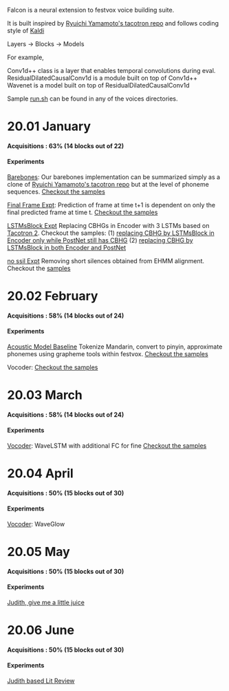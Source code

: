 Falcon is a neural extension to festvox voice building suite. 

It is built inspired by [Ryuichi Yamamoto's tacotron repo](https://github.com/r9y9/tacotron_pytorch) and follows coding style of [Kaldi](https://github.com/kaldi-asr/kaldi) 


Layers -> Blocks -> Models

For example,

Conv1d++ class is a layer that enables temporal convolutions during eval.<br>
ResidualDilatedCausalConv1d is a module built on top of Conv1d++ <br>
Wavenet is a model built on top of ResidualDilatedCausalConv1d

Sample [run.sh](https://github.com/festvox/festvox/blob/master/voices/arctic/rms/run.sh) can be found in any of the voices directories.


# 20.01 January
#### Acquisitions : 63% (14 blocks out of 22)
#### Experiments

[Barebones](https://github.com/festvox/festvox/blob/master/voices/arctic/rms/local/train_phones.py): Our barebones implementation can be summarized simply as a clone of [Ryuichi Yamamoto's tacotron repo](https://github.com/r9y9/tacotron_pytorch) but at the level of phoneme sequences. [Checkout the samples](http://tts.speech.cs.cmu.edu/rsk/projects/falcon/exp/tts_phseq.html)

[Final Frame Expt](https://github.com/festvox/festvox/blob/master/voices/arctic/rms/local/train_phones_finalframe.py): Prediction of frame at time t+1 is dependent on only the final predicted frame at time t. [Checkout the samples](http://tts.speech.cs.cmu.edu/rsk/projects/falcon/exp/final_frame.html)

[LSTMsBlock Expt](https://github.com/festvox/festvox/blob/master/voices/arctic/rms/local/train_phones_lstmsblock.py) Replacing CBHGs in Encoder with 3 LSTMs based on [Tacotron 2](https://ai.googleblog.com/2017/12/tacotron-2-generating-human-like-speech.html). Checkout the samples: 
     (1) [replacing CBHG by LSTMsBlock in Encoder only while PostNet still has CBHG](http://tts.speech.cs.cmu.edu/rsk/projects/falcon/exp/lstms_encoder/tts_phseq_lstmsencoder_rms.html) 
      (2) [replacing CBHG by LSTMsBlock in both Encoder and PostNet](http://tts.speech.cs.cmu.edu/rsk/projects/falcon/exp/lstmsblock_encoderNpostnet/lstmsblockencoderNpostnet_rms.html)

[no ssil Expt]() Removing short silences obtained from EHMM alignment. Checkout the [samples](http://tts.speech.cs.cmu.edu/rsk/projects/falcon/exp/no_ssil.html)

# 20.02 February
#### Acquisitions : 58% (14 blocks out of 24)
#### Experiments

[Acoustic Model Baseline](https://github.com/festvox/festvox/blob/master/challenges/blizzard2020/v1/local/train_phones.py) Tokenize Mandarin, convert to pinyin, approximate phonemes using grapheme tools within festvox. [Checkout the samples](http://tts.speech.cs.cmu.edu/rsk/challenges/blizzard2020/exp/baseline.html)

Vocoder: [Checkout the samples](http://tts.speech.cs.cmu.edu/rsk/challenges/blizzard2020/exp/vocoder/baseline.html)

# 20.03 March
#### Acquisitions : 58% (14 blocks out of 24)
#### Experiments

[Vocoder](https://github.com/festvox/festvox/blob/master/challenges/blizzard2020/v1/local/train_quants.py): WaveLSTM with additional FC for fine [Checkout the samples](http://tts.speech.cs.cmu.edu/rsk/challenges/blizzard2020/exp/vocoder_wavernn/wavernn.html)

# 20.04 April
#### Acquisitions : 50% (15 blocks out of 30)
#### Experiments

[Vocoder](): WaveGlow 


# 20.05 May
#### Acquisitions : 50% (15 blocks out of 30)
#### Experiments

[Judith, give me a little juice](https://youtu.be/irkrx-gvqig)


# 20.06 June
#### Acquisitions : 50% (15 blocks out of 30)
#### Experiments

[Judith based Lit Review](https://www.youtube.com/watch?v=A_idoFssTjE&list=PLOP55xdQB5RGDGnwUbK9dUn6t-7KuFn_F&index=8)

